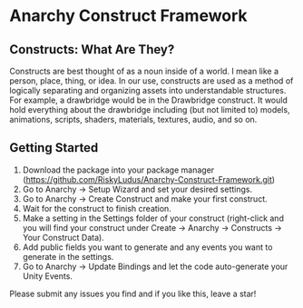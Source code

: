 # Anarchy Construct Framework

## Constructs: What Are They?

Constructs are best thought of as a noun inside of a world. I mean like a person, place, thing, or idea. In our use, constructs are used as a method of logically separating and organizing assets into understandable structures. For example, a drawbridge would be in the Drawbridge construct. It would hold everything about the drawbridge including (but not limited to) models, animations, scripts, shaders, materials, textures, audio, and so on.

## Getting Started

1. Download the package into your package manager (https://github.com/RiskyLudus/Anarchy-Construct-Framework.git)
2. Go to Anarchy -> Setup Wizard and set your desired settings.
3. Go to Anarchy -> Create Construct and make your first construct.
4. Wait for the construct to finish creation.
5. Make a setting in the Settings folder of your construct (right-click and you will find your construct under Create -> Anarchy -> Constructs -> Your Construct Data).
6. Add public fields you want to generate and any events you want to generate in the settings.
7. Go to Anarchy -> Update Bindings and let the code auto-generate your Unity Events.

Please submit any issues you find and if you like this, leave a star!
